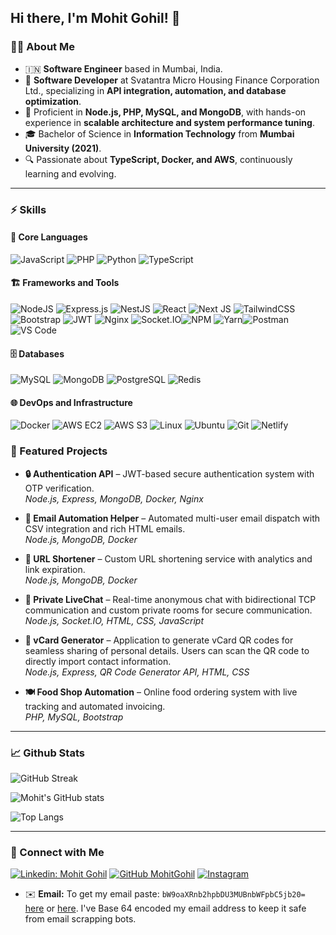 ## Hi there, I'm Mohit Gohil! 👋

### 👨‍💻 About Me

- 🇮🇳 **Software Engineer** based in Mumbai, India.
- 💼 **Software Developer** at Svatantra Micro Housing Finance Corporation Ltd., specializing in **API integration, automation, and database optimization**.
- 🚀 Proficient in **Node.js, PHP, MySQL, and MongoDB**, with hands-on experience in **scalable architecture and system performance tuning**.
- 🎓 Bachelor of Science in **Information Technology** from **Mumbai University (2021)**.
- 🔍 Passionate about **TypeScript, Docker, and AWS**, continuously learning and evolving.

---

### ⚡ Skills

#### 🚀 Core Languages

![JavaScript](https://img.shields.io/badge/javascript-%23323330.svg?style=for-the-badge&logo=javascript&logoColor=%23F7DF1E) ![PHP](https://img.shields.io/badge/php-%23777BB4.svg?style=for-the-badge&logo=php&logoColor=white) ![Python](https://img.shields.io/badge/python-3670A0?style=for-the-badge&logo=python&logoColor=ffdd54) ![TypeScript](https://img.shields.io/badge/typescript-%23007ACC.svg?style=for-the-badge&logo=typescript&logoColor=white)

#### 🏗️ Frameworks and Tools

![NodeJS](https://img.shields.io/badge/node.js-6DA55F?style=for-the-badge&logo=node.js&logoColor=white) ![Express.js](https://img.shields.io/badge/express.js-%23404d59.svg?style=for-the-badge&logo=express&logoColor=%2361DAFB) ![NestJS](https://img.shields.io/badge/nestjs-%23E0234E.svg?style=for-the-badge&logo=nestjs&logoColor=white) ![React](https://img.shields.io/badge/react-%2320232a.svg?style=for-the-badge&logo=react&logoColor=%2361DAFB) ![Next JS](https://img.shields.io/badge/Next-black?style=for-the-badge&logo=next.js&logoColor=white) ![TailwindCSS](https://img.shields.io/badge/tailwindcss-%2320232a.svg?style=for-the-badge&logo=tailwindcss&logoColor=%2361DAFB) ![Bootstrap](https://img.shields.io/badge/bootstrap-%23563D7C.svg?style=for-the-badge&logo=bootstrap&logoColor=white) ![JWT](https://img.shields.io/badge/JWT-black?style=for-the-badge&logo=JSON%20web%20tokens) ![Nginx](https://img.shields.io/badge/nginx-%23009639.svg?style=for-the-badge&logo=nginx&logoColor=white) ![Socket.IO](https://img.shields.io/badge/Socket.IO-%23010101.svg?style=for-the-badge&logo=socket.io&logoColor=white)![NPM](https://img.shields.io/badge/NPM-%23000000.svg?style=for-the-badge&logo=npm&logoColor=white) ![Yarn](https://img.shields.io/badge/yarn-%232C8EBB.svg?style=for-the-badge&logo=yarn&logoColor=white)![Postman](https://img.shields.io/badge/Postman-FF6C37?style=for-the-badge&logo=postman&logoColor=white) ![VS Code](https://img.shields.io/badge/VS%20Code-0078D4.svg?style=for-the-badge&logo=visual-studio-code&logoColor=white)

#### 🗄️ Databases

![MySQL](https://img.shields.io/badge/mysql-%2300f.svg?style=for-the-badge&logo=mysql&logoColor=white) ![MongoDB](https://img.shields.io/badge/MongoDB-%234ea94b.svg?style=for-the-badge&logo=mongodb&logoColor=white) ![PostgreSQL](https://img.shields.io/badge/postgres-%23316192.svg?style=for-the-badge&logo=postgresql&logoColor=white) ![Redis](https://img.shields.io/badge/redis-%23DD0031.svg?style=for-the-badge&logo=redis&logoColor=white)

#### 🌐 DevOps and Infrastructure

![Docker](https://img.shields.io/badge/docker-%230db7ed.svg?style=for-the-badge&logo=docker&logoColor=white) ![AWS EC2](https://img.shields.io/badge/AWS%20EC2-%23FF9900.svg?style=for-the-badge&logo=amazonaws&logoColor=white) ![AWS S3](https://img.shields.io/badge/AWS%20S3-%23FF4F8C.svg?style=for-the-badge&logo=amazons3&logoColor=white) ![Linux](https://img.shields.io/badge/Linux-FCC624?style=for-the-badge&logo=linux&logoColor=black) ![Ubuntu](https://img.shields.io/badge/ubuntu-%23E95420.svg?style=for-the-badge&logo=ubuntu&logoColor=white) ![Git](https://img.shields.io/badge/git-%23F05033.svg?style=for-the-badge&logo=git&logoColor=white) ![Netlify](https://img.shields.io/badge/netlify-%23000000.svg?style=for-the-badge&logo=netlify&logoColor=#00C7B7)

### 📂 Featured Projects

- **🔒 Authentication API** – JWT-based secure authentication system with OTP verification.\
  _Node.js, Express, MongoDB, Docker, Nginx_

- **📧 Email Automation Helper** – Automated multi-user email dispatch with CSV integration and rich HTML emails.\
  _Node.js, MongoDB, Docker_

- **🔗 URL Shortener** – Custom URL shortening service with analytics and link expiration.\
  _Node.js, MongoDB, Docker_

- **💬 Private LiveChat** – Real-time anonymous chat with bidirectional TCP communication and custom private rooms for secure communication.\
  _Node.js, Socket.IO, HTML, CSS, JavaScript_

- **📇 vCard Generator** – Application to generate vCard QR codes for seamless sharing of personal details. Users can scan the QR code to directly import contact information.\
  _Node.js, Express, QR Code Generator API, HTML, CSS_

- **🍽️ Food Shop Automation** – Online food ordering system with live tracking and automated invoicing.\
  _PHP, MySQL, Bootstrap_

---

### 📈 Github Stats

![GitHub Streak](https://github-readme-streak-stats.herokuapp.com/?user=MohitGohil&theme=dark&hide_border=true)

![Mohit's GitHub stats](https://github-readme-stats.vercel.app/api?username=MohitGohil&show_icons=true&theme=dark&count_private=true&hide_border=true)

![Top Langs](https://github-readme-stats.vercel.app/api/top-langs/?username=MohitGohil&show_icons=true&theme=dark&layout=compact&hide_border=true)

---

### 🤝 Connect with Me

[![Linkedin: Mohit Gohil](https://img.shields.io/badge/mohit%20gohil-%230077B5.svg?style=for-the-badge&logo=linkedin&logoColor=white)](https://www.linkedin.com/in/mohit-gohil/) [![GitHub MohitGohil](https://img.shields.io/badge/MohitGohil-%23121011.svg?style=for-the-badge&logo=github&logoColor=white)](https://github.com/MohitGohil) [![Instagram](https://img.shields.io/badge/i_am_mohitgohil-%23E4405F.svg?style=for-the-badge&logo=Instagram&logoColor=white)](https://www.instagram.com/i_am_mohitgohil/)

- ✉️ **Email:** To get my email paste: `bW9oaXRnb2hpbDU3MUBnbWFpbC5jb20=` [here](https://www.base64decode.org/) or [here](https://emn178.github.io/online-tools/base64_decode.html). I've Base 64 encoded my email address to keep it safe from email scrapping bots.
